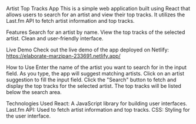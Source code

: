 Artist Top Tracks App
This is a simple web application built using React that allows users to search for an artist and view their top tracks. It utilizes the Last.fm API to fetch artist information and top tracks.

Features
Search for an artist by name.
View the top tracks of the selected artist.
Clean and user-friendly interface.

Live Demo
Check out the live demo of the app deployed on Netlify: https://elaborate-marzipan-233691.netlify.app/

How to Use
Enter the name of the artist you want to search for in the input field.
As you type, the app will suggest matching artists. Click on an artist suggestion to fill the input field.
Click the "Search" button to fetch and display the top tracks for the selected artist.
The top tracks will be listed below the search area.

Technologies Used
React: A JavaScript library for building user interfaces.
Last.fm API: Used to fetch artist information and top tracks.
CSS: Styling for the user interface.
